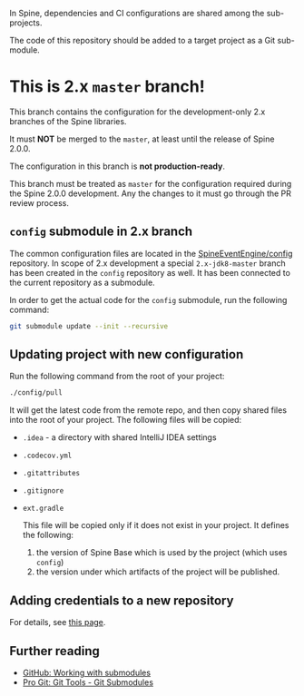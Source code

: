 In Spine, dependencies and CI configurations are shared among the sub-projects. 

The code of this repository should be added to a target project as a Git sub-module.

# This is 2.x `master` branch!

This branch contains the configuration for the development-only 2.x branches of the Spine libraries.

It must **NOT** be merged to the `master`, at least until the release of Spine 2.0.0.

The configuration in this branch is **not production-ready**. 

This branch must be treated as `master` for the configuration required during 
the Spine 2.0.0 development. Any the changes to it must go through the PR review process.
 
## `config` submodule in 2.x branch

The common configuration files are located in the [SpineEventEngine/config](https://github.com/SpineEventEngine/config)
repository. In scope of 2.x development a special `2.x-jdk8-master` branch has been created 
in the `config` repository as well. It has been connected to the current repository as a submodule.

In order to get the actual code for the `config` submodule, run the following command:
```bash
git submodule update --init --recursive
```

## Updating project with new configuration

Run the following command from the root of your project:
```bash
./config/pull
```

It will get the latest code from the remote repo, and then copy shared files into the root of your
project. The following files will be copied:
 
 * `.idea` - a directory with shared IntelliJ IDEA settings
 * `.codecov.yml`
 * `.gitattributes`
 * `.gitignore`
 * `ext.gradle`
 
    This file will be copied only if it does not exist in your project. It defines the following:
    1. the version of Spine Base which is used by the project (which uses `config`)
    2. the version under which artifacts of the project will be published.

## Adding credentials to a new repository

For details, see [this page](https://github.com/SpineEventEngine/config/wiki/Encrypting-Credential-Files-for-Travis).

## Further reading

  * [GitHub: Working with submodules](https://blog.github.com/2016-02-01-working-with-submodules/)
  * [Pro Git: Git Tools - Git Submodules](https://git-scm.com/book/en/v2/Git-Tools-Submodules)
